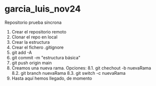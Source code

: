 # garcia_luis_nov24
Repositorio prueba síncrona

1. Crear el repositorio remoto
2. Clonar el repo en local
3. Crear la estructura
4. Crear el fichero .gitignore
5. git add -A
6. git commit -m "estructura básica"
7. git push origin main
8. Creamos una nueva rama. Opciones:
    8.1. git chechout -b nuevaRama
    8.2. git branch nuevaRama
    8.3. git switch -c nuevaRama
9. Hasta aquí hemos llegado, de momento
